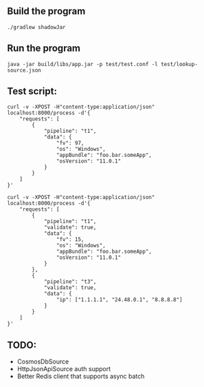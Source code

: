 Build the program
-----------------

```
./gradlew shadowJar
```

Run the program
---------------

```
java -jar build/libs/app.jar -p test/test.conf -l test/lookup-source.json
```

Test script:
------------

```shell
curl -v -XPOST -H"content-type:application/json" localhost:8000/process -d'{
    "requests": [
        {
            "pipeline": "t1",
            "data": {
                "fv": 97,
                "os": "Windows",
                "appBundle": "foo.bar.someApp",
                "osVersion": "11.0.1"
            }
        }
    ]
}'
```

```shell
curl -v -XPOST -H"content-type:application/json" localhost:8000/process -d'{
    "requests": [
        {
            "pipeline": "t1",
            "validate": true,
            "data": {
                "fv": 15,
                "os": "Windows",
                "appBundle": "foo.bar.someApp",
                "osVersion": "11.0.1"
            }   
        },
        {
            "pipeline": "t3",
            "validate": true,
            "data": {
                "ip": ["1.1.1.1", "24.48.0.1", "8.8.8.8"]
            }   
        }
    ]
}'

```

TODO:
-----
* CosmosDbSource
* HttpJsonApiSource auth support
* Better Redis client that supports async batch